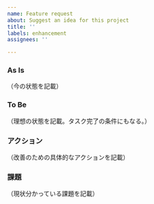 ```yaml
---
name: Feature request
about: Suggest an idea for this project
title: ''
labels: enhancement
assignees: ''

---
```


### As Is
（今の状態を記載）

### To Be 
（理想の状態を記載。タスク完了の条件にもなる。）

### アクション
（改善のための具体的なアクションを記載）

### 課題
（現状分かっている課題を記載）

